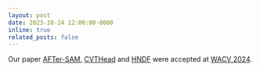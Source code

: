 ```yaml
---
layout: post
date: 2023-10-24 12:00:00-0000
inline: true
related_posts: false
---
```


Our paper [AFTer-SAM](https://openaccess.thecvf.com/content/WACV2024/papers/Yan_AFTer-SAM_Adapting_SAM_With_Axial_Fusion_Transformer_for_Medical_Imaging_WACV_2024_paper.pdf), [CVTHead](https://openaccess.thecvf.com/content/WACV2024/papers/Ma_CVTHead_One-Shot_Controllable_Head_Avatar_With_Vertex-Feature_Transformer_WACV_2024_paper.pdf) and [HNDF](https://openaccess.thecvf.com/content/WACV2024/papers/Han_Hybrid_Neural_Diffeomorphic_Flow_for_Shape_Representation_and_Generation_via_WACV_2024_paper.pdf) were accepted at [WACV 2024](https://wacv2024.thecvf.com).
